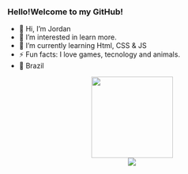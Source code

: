 <h3>Hello!Welcome to my GitHub!</h3>


- 👋 Hi, I’m Jordan
- 👀 I’m interested in learn more.
- 🌱 I’m currently learning Html, CSS & JS
- ⚡ Fun facts: I love games, tecnology and animals.
- 📍 Brazil

<div align="center">
    <a href="https://github.com/Jordan0725">
  <img height="165em" src="https://github-readme-stats.vercel.app/api?username=Jordan0725&show_icons=true&theme=tokyonight&include_all_commits=true&count_private=true"/>
</div>
<div align="center">
  <a href = "mailto:jordanaguiar07@gmail.com"><img src="https://img.shields.io/badge/-Gmail-%23333?style=for-the-badge&logo=gmail&logoColor=white" target="_blank"></a>
</div>
